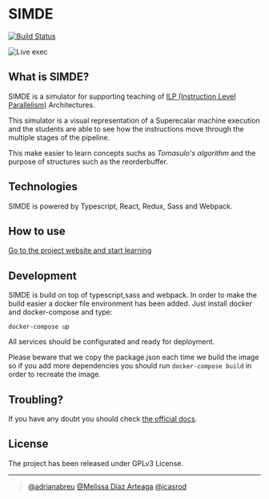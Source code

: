 # SIMDE
[![Build Status](https://travis-ci.org/etsiiull/SIMDE.svg?branch=master)](https://travis-ci.org/etsiiull/SIMDE)


![Live exec](/assets/exec.gif)

## What is SIMDE?

SIMDE is a simulator for supporting teaching of [ILP (Instruction Level Parallelism)](https://en.wikipedia.org/wiki/Instruction-level_parallelism) Architectures. 

This simulator is a visual representation of a Superecalar machine execution and the students are able to see how the instructions move through the multiple stages of the pipeline. 

This make easier to learn concepts suchs as *Tomasulo's algorithm* and the purpose of structures such as the reorderbuffer.

## Technologies

SIMDE is powered by Typescript, React, Redux, Sass and Webpack.

## How to use

[Go to the project website and start learning](https://etsiiull.github.io/SIMDE/)

## Development

SIMDE is build on top of typescript,sass and webpack. In order to make the build easier a docker file environment has been added.
Just install docker and docker-compose and type:

`docker-compose up`

All services should be configurated and ready for deployment.

Please beware that we copy the package.json each time we build the image so if you add more dependencies you should run `docker-compose build` in order to recreate the image.

## Troubling?

If you have any doubt you should check [the official docs](https://etsiiull.gitbooks.io/simde/).

## License

The project has been released under GPLv3 License.

---

> [@adrianabreu](https://github.com/adrianabreu) 
> [@Melissa Díaz Arteaga](https://github.com/alu0100884012)
> [@icasrod](https://twitter.com/icasrod)
